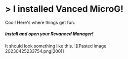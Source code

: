 # > I installed Vanced MicroG!

Cool! Here's where things get fun.

##### Install and open your Revanced Manager!
It should look something like this.
![[Pasted image 20230425233754.png|200]]
